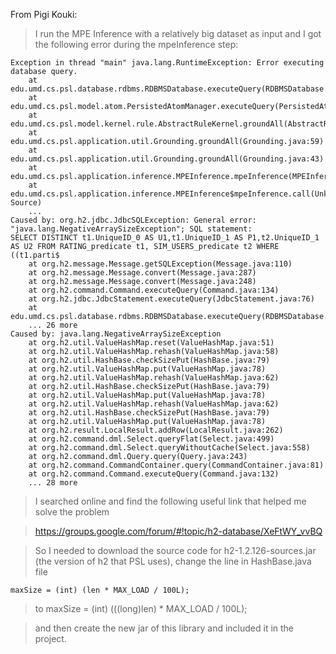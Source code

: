 From Pigi Kouki:
>I run the MPE Inference with a relatively big dataset as input and I got the following error during the mpeInference step:

    Exception in thread "main" java.lang.RuntimeException: Error executing database query.
        at edu.umd.cs.psl.database.rdbms.RDBMSDatabase.executeQuery(RDBMSDatabase.java:612)
        at edu.umd.cs.psl.model.atom.PersistedAtomManager.executeQuery(PersistedAtomManager.java:108)
        at edu.umd.cs.psl.model.kernel.rule.AbstractRuleKernel.groundAll(AbstractRuleKernel.java:81)
        at edu.umd.cs.psl.application.util.Grounding.groundAll(Grounding.java:59)
        at edu.umd.cs.psl.application.util.Grounding.groundAll(Grounding.java:43)
        at edu.umd.cs.psl.application.inference.MPEInference.mpeInference(MPEInference.java:106)
        at edu.umd.cs.psl.application.inference.MPEInference$mpeInference.call(Unknown Source)
        ...  
    Caused by: org.h2.jdbc.JdbcSQLException: General error: "java.lang.NegativeArraySizeException"; SQL statement:
    SELECT DISTINCT t1.UniqueID_0 AS U1,t1.UniqueID_1 AS P1,t2.UniqueID_1 AS U2 FROM RATING_predicate t1, SIM_USERS_predicate t2 WHERE ((t1.parti$
        at org.h2.message.Message.getSQLException(Message.java:110)
        at org.h2.message.Message.convert(Message.java:287)
        at org.h2.message.Message.convert(Message.java:248)
        at org.h2.command.Command.executeQuery(Command.java:134)
        at org.h2.jdbc.JdbcStatement.executeQuery(JdbcStatement.java:76)
        at edu.umd.cs.psl.database.rdbms.RDBMSDatabase.executeQuery(RDBMSDatabase.java:575)
        ... 26 more
    Caused by: java.lang.NegativeArraySizeException
        at org.h2.util.ValueHashMap.reset(ValueHashMap.java:51)
        at org.h2.util.ValueHashMap.rehash(ValueHashMap.java:58)
        at org.h2.util.HashBase.checkSizePut(HashBase.java:79)
        at org.h2.util.ValueHashMap.put(ValueHashMap.java:78)
        at org.h2.util.ValueHashMap.rehash(ValueHashMap.java:62)
        at org.h2.util.HashBase.checkSizePut(HashBase.java:79)
        at org.h2.util.ValueHashMap.put(ValueHashMap.java:78)
        at org.h2.util.ValueHashMap.rehash(ValueHashMap.java:62)
        at org.h2.util.HashBase.checkSizePut(HashBase.java:79)
        at org.h2.util.ValueHashMap.put(ValueHashMap.java:78)
        at org.h2.result.LocalResult.addRow(LocalResult.java:262)
        at org.h2.command.dml.Select.queryFlat(Select.java:499)
        at org.h2.command.dml.Select.queryWithoutCache(Select.java:558)
        at org.h2.command.dml.Query.query(Query.java:243)
        at org.h2.command.CommandContainer.query(CommandContainer.java:81)
        at org.h2.command.Command.executeQuery(Command.java:132)
        ... 28 more

>I searched online and find the following useful link that helped me solve the problem

>https://groups.google.com/forum/#!topic/h2-database/XeFtWY_vvBQ

>So I needed to download the source code for h2-1.2.126-sources.jar (the version of h2 that PSL uses), change the line in HashBase.java file 

    maxSize = (int) (len * MAX_LOAD / 100L); 

>to 
    maxSize = (int) (((long)len) * MAX_LOAD / 100L); 

>and then create the new jar of this library and included it in the project.